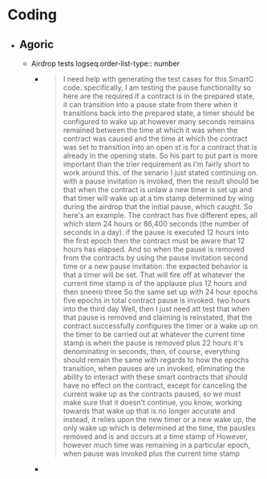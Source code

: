 # Coding
- ## Agoric
	- Airdrop tests
	  logseq.order-list-type:: number
		- > I need help with generating the test cases for this SmartC code. specifically, I am testing the pause functionality so here are the required if a contract is in the prepared state, it can transition into a pause state from there when it transitions back into the prepared state, a timer should be configured to wake up at however many seconds remains remained between the time at which it was when the contract was caused and the time at which the contract was set to transition into an open st is for a contract that is already in the opening state. So his part to put part is more important than the trier requirement as I'm fairly short to work around this. of the senario I just stated continuing on. with a pause invitation is invoked, then the result should be that when the contract is unlaw a new timer is set up and that timer will wake up at a tim stamp determined by wing during the airdrop that the initial pause, which caught. So here's an example. The contract has five different epes, all which stem 24 hours or 86,400 seconds (the number of seconds in a day). if the pause is executed 12 hours into the first epoch then the contract must be aware that 12 hours has elapsed. And so when the pause is removed from the contracts by using the pause invitation second time or a new pause invitation. the expected behavior is that a timer will be set. That will fire off at whatever the current time stamp is of the applause plus 12 hours and then sneero three So the same set up with 24 hour epochs five epochs in total contract pause is invoked. two hours into the third day Well, then I just need att test that when that pause is removed and claiming is reinstated, that the contract successfully configures the timer or a wake up on the timer to be carried out at whatever the current time stamp is when the pause is removed plus 22 hours it's denominating in seconds, then, of course, everything should remain the same with regards to how the epochs transition, when pauses are un invoked, eliminating the ability to interact with these smart contracts that should have no effect on the contract, except for canceling the current wake up as the contracts paused, so we must make sure that it doesn't continue, you know, working towards that wake up that is no longer accurate and instead, it relies upon the new timer or a new wake up, the only wake up which is determined at the time, the pausles removed and is and occurs at a time stamp of However, however much time was remaining in a particular epoch, when pause was invoked plus the current time stamp
		-